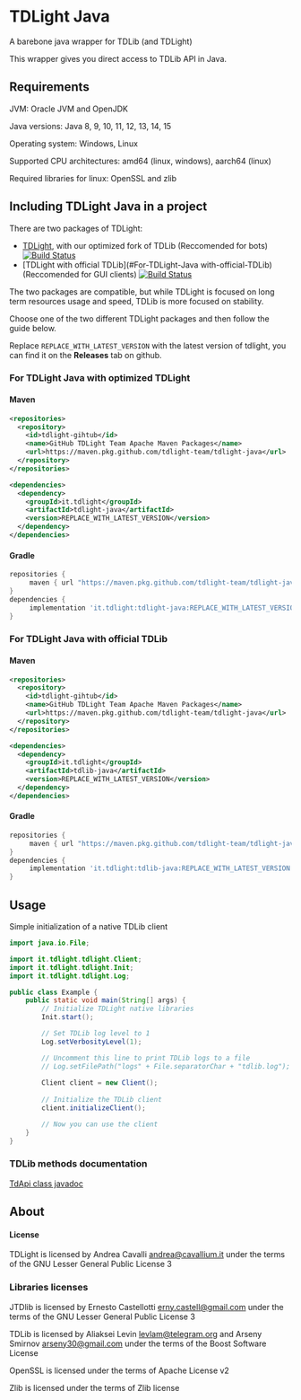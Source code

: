 TDLight Java
====================

A barebone java wrapper for TDLib (and TDLight)

This wrapper gives you direct access to TDLib API in Java.

## Requirements
JVM: Oracle JVM and OpenJDK

Java versions: Java 8, 9, 10, 11, 12, 13, 14, 15

Operating system: Windows, Linux

Supported CPU architectures: amd64 (linux, windows), aarch64 (linux)

Required libraries for linux: OpenSSL and zlib

## Including TDLight Java in a project

There are two packages of TDLight:
  - [TDLight](#For-TDLight-Java-with-optimized-TDLight), with our optimized fork of TDLib (Reccomended for bots) [![Build Status](https://travis-ci.org/tdlight-team/tdlight-java.svg?branch=dev)](https://travis-ci.org/tdlight-team/tdlight-java)
  - [TDLight with official TDLib](#For-TDLight-Java with-official-TDLib) (Reccomended for GUI clients) [![Build Status](https://travis-ci.org/tdlight-team/tdlight-java.svg?branch=td-dev)](https://travis-ci.org/tdlight-team/tdlight-java)

The two packages are compatible, but while TDLight is focused on long term resources usage and speed, TDLib is more focused on stability.

Choose one of the two different TDLight packages and then follow the guide below.

Replace `REPLACE_WITH_LATEST_VERSION` with the latest version of tdlight, you can find it on the **Releases** tab on github.
### For TDLight Java with optimized TDLight
#### Maven
```xml
<repositories>
  <repository>
    <id>tdlight-gihtub</id>
    <name>GitHub TDLight Team Apache Maven Packages</name>
    <url>https://maven.pkg.github.com/tdlight-team/tdlight-java</url>
  </repository>
</repositories>

<dependencies>
  <dependency>
    <groupId>it.tdlight</groupId>
    <artifactId>tdlight-java</artifactId>
    <version>REPLACE_WITH_LATEST_VERSION</version>
  </dependency>
</dependencies>
```
#### Gradle
```groovy
repositories {
     maven { url "https://maven.pkg.github.com/tdlight-team/tdlight-java" }
}
dependencies {
     implementation 'it.tdlight:tdlight-java:REPLACE_WITH_LATEST_VERSION'
}
```
### For TDLight Java with official TDLib
#### Maven
```xml
<repositories>
  <repository>
    <id>tdlight-gihtub</id>
    <name>GitHub TDLight Team Apache Maven Packages</name>
    <url>https://maven.pkg.github.com/tdlight-team/tdlight-java</url>
  </repository>
</repositories>

<dependencies>
  <dependency>
    <groupId>it.tdlight</groupId>
    <artifactId>tdlib-java</artifactId>
    <version>REPLACE_WITH_LATEST_VERSION</version>
  </dependency>
</dependencies>
```
#### Gradle
```groovy
repositories {
     maven { url "https://maven.pkg.github.com/tdlight-team/tdlight-java" }
}
dependencies {
     implementation 'it.tdlight:tdlib-java:REPLACE_WITH_LATEST_VERSION'
}
```

## Usage
Simple initialization of a native TDLib client
```java
import java.io.File;

import it.tdlight.tdlight.Client;
import it.tdlight.tdlight.Init;
import it.tdlight.tdlight.Log;

public class Example {
    public static void main(String[] args) {
        // Initialize TDLight native libraries
        Init.start();

        // Set TDLib log level to 1
        Log.setVerbosityLevel(1);

        // Uncomment this line to print TDLib logs to a file
        // Log.setFilePath("logs" + File.separatorChar + "tdlib.log");
        
        Client client = new Client();
        
        // Initialize the TDLib client
        client.initializeClient();

        // Now you can use the client
    }
}
```

### TDLib methods documentation
[TdApi class javadoc](https://tdlight-team.github.io/tdlib-docs)

## About
#### License
TDLight is licensed by Andrea Cavalli <andrea@cavallium.it> under the terms of the GNU Lesser General Public License 3

### Libraries licenses

JTDlib is licensed by Ernesto Castellotti <erny.castell@gmail.com> under the terms of the GNU Lesser General Public License 3

TDLib is licensed by Aliaksei Levin <levlam@telegram.org> and Arseny Smirnov <arseny30@gmail.com> under the terms of the Boost Software License				

OpenSSL is licensed under the terms of Apache License v2

Zlib is licensed under the terms of Zlib license
